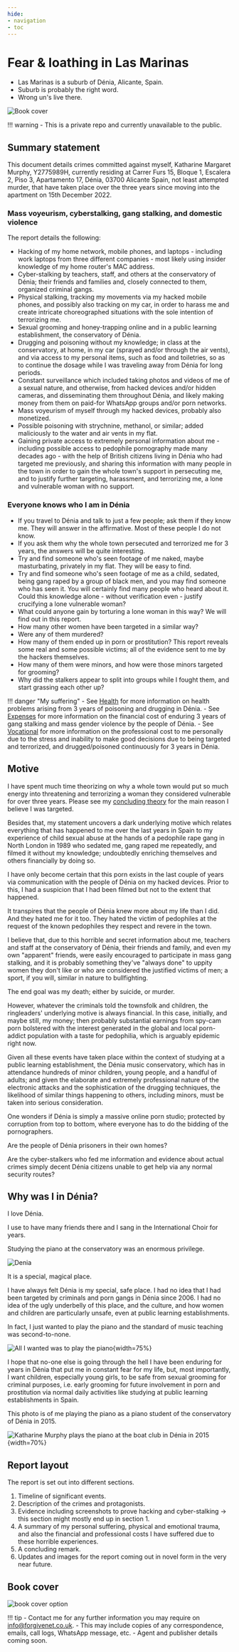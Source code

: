 ```yaml
---
hide:
- navigation
- toc
---
```


# Fear & loathing in Las Marinas

- Las Marinas is a suburb of Dénia, Alicante, Spain. 
- Suburb is probably the right word.
- Wrong un's live there.

![Book cover](content/images/the-novel/cover-2.webp)

!!! warning
    - This is a private repo and currently unavailable to the public.

## Summary statement

This document details crimes committed against myself, Katharine Margaret Murphy, Y2775989H, currently residing at Carrer Furs 15, Bloque 1, Escalera 2, Piso 3, Apartamento 17, Dénia, 03700 Alicante Spain, not least attempted murder, that have taken place over the three years since moving into the apartment on 15th December 2022.

### Mass voyeurism, cyberstalking, gang stalking, and domestic violence

The report details the following:

- Hacking of my home network, mobile phones, and laptops - including work laptops from three different companies - most likely using insider knowledge of my home router's MAC address.
- Cyber-stalking by teachers, staff, and others at the conservatory of Dénia; their friends and families and, closely connected to them, organized criminal gangs.
- Physical stalking, tracking my movements via my hacked mobile phones, and possibly also tracking on my car, in order to harass me and create intricate choreographed situations with the sole intention of terrorizing me.
- Sexual grooming and honey-trapping online and in a public learning establishment, the conservatory of Dénia.
- Drugging and poisoning without my knowledge; in class at the conservatory, at home, in my car (sprayed and/or through the air vents), and via access to my personal items, such as food and toiletries, so as to continue the dosage while I was traveling away from Dénia for long periods.
- Constant surveillance which included taking photos and videos of me of a sexual nature, and otherwise, from hacked devices and/or hidden cameras, and disseminating them throughout Dénia, and likely making money from them on paid-for WhatsApp groups and/or porn networks.
- Mass voyeurism of myself through my hacked devices, probably also monetized.
- Possible poisoning with strychnine, methanol, or similar; added maliciously to the water and air vents in my flat.
- Gaining private access to extremely personal information about me - including possible access to pedophile pornography made many decades ago - with the help of British citizens living in Dénia who had targeted me previously, and sharing this information with many people in the town in order to gain the whole town's support in persecuting me, and to justify further targeting, harassment, and terrorizing me, a lone and vulnerable woman with no support.

### Everyone knows who I am in Dénia

- If you travel to Dénia and talk to just a few people; ask them if they know me. They will answer in the affirmative. Most of these people I do not know.
- If you ask them why the whole town persecuted and terrorized me for 3 years, the answers will be quite interesting.
- Try and find someone who's seen footage of me naked, maybe masturbating, privately in my flat. They will be easy to find.
- Try and find someone who's seen footage of me as a child, sedated, being gang raped by a group of black men, and you may find someone who has seen it. You will certainly find many people who heard about it. Could this knowledge alone - without verification even - justify crucifying a lone vulnerable woman?
- What could anyone gain by torturing a lone woman in this way? We will find out in this report.
- How many other women have been targeted in a similar way?
- Were any of them murdered?
- How many of them ended up in porn or prostitution? This report reveals some real and some possible victims; all of the evidence sent to me by the hackers themselves.
- How many of them were minors, and how were those minors targeted for grooming?
- Why did the stalkers appear to split into groups while I fought them, and start grassing each other up?

!!! danger "My suffering"
    - See [Health](personal/health.md) for more information on health problems arising from 3 years of poisoning and drugging in Dénia.
    - See [Expenses](personal/expenses.md) for more information on the financial cost of enduring 3 years of gang stalking and mass gender violence by the people of Dénia.
    - See [Vocational](personal/vocational.md) for more information on the professional cost to me personally due to the stress and inability to make good decisions due to being targeted and terrorized, and drugged/poisoned continuously for 3 years in Dénia.

## Motive

I have spent much time theorizing on why a whole town would put so much energy into threatening and terrorizing a woman they considered vulnerable for over three years. Please see my [concluding theory](conclusion/theories.md) for the main reason I believe I was targeted.

Besides that, my statement uncovers a dark underlying motive which relates everything that has happened to me over the last years in Spain to my experience of child sexual abuse at the hands of a pedophile rape gang in North London in 1989 who sedated me, gang raped me repeatedly, and filmed it without my knowledge; undoubtedly enriching themselves and others financially by doing so.

I have only become certain that this porn exists in the last couple of years via communication with the people of Dénia on my hacked devices. Prior to this, I had a suspicion that I had been filmed but not to the extent that happened.

It transpires that the people of Dénia knew more about my life than I did. And they hated me for it too. They hated the victim of pedophiles at the request of the known pedophiles they respect and revere in the town.

I believe that, due to this horrible and secret information about me, teachers and staff at the conservatory of Dénia, their friends and family, and even my own "apparent" friends, were easily encouraged to participate in mass gang stalking, and it is probably something they've "always done" to uppity women they don't like or who are considered the justified victims of men; a sport, if you will, similar in nature to bullfighting. 

The end goal was my death; either by suicide, or murder.

However, whatever the criminals told the townsfolk and children, the ringleaders' underlying motive is always financial. In this case, initially, and maybe still, my money; then probably substantial earnings from spy-cam porn bolstered with the interest generated in the global and local porn-addict population with a taste for pedophilia, which is arguably epidemic right now. 

Given all these events have taken place within the context of studying at a public learning establishment, the Dénia music conservatory, which has in attendance hundreds of minor children, young people, and a handful of adults; and given the elaborate and extremely professional nature of the electronic attacks and the sophistication of the drugging techniques, the likelihood of similar things happening to others, including minors, must be taken into serious consideration.

One wonders if Dénia is simply a massive online porn studio; protected by corruption from top to bottom, where everyone has to do the bidding of the pornographers.

Are the people of Dénia prisoners in their own homes? 

Are the cyber-stalkers who fed me information and evidence about actual crimes simply decent Dénia citizens unable to get help via any normal security routes?

## Why was I in Dénia?

I love Dénia. 

I use to have many friends there and I sang in the International Choir for years. 

Studying the piano at the conservatory was an enormous privilege. 

![Denia](content/images/denia.avif)

It is a special, magical place. 

I have always felt Dénia is my special, safe place. I had no idea that I had been targeted by criminals and porn gangs in Dénia since 2006. I had no idea of the ugly underbelly of this place, and the culture, and how women and children are particularly unsafe, even at public learning establishments.

In fact, I just wanted to play the piano and the standard of music teaching was second-to-none. 

![All I wanted was to play the piano](content/tweets/all-i-wanted.png){width=75%}

I hope that no-one else is going through the hell I have been enduring for years in Dénia that put me in constant fear for my life, but, most importantly, I want children, especially young girls, to be safe from sexual grooming for criminal purposes, i.e. early grooming for future involvement in porn and prostitution via normal daily activities like studying at public learning establishments in Spain.

This photo is of me playing the piano as a piano student of the conservatory of Dénia in 2015.

![Katharine Murphy plays the piano at the boat club in Dénia in 2015](content/images/katharine-pianist.jpg){width=70%}

## Report layout

The report is set out into different sections.

1. Timeline of significant events.
2. Description of the crimes and protagonists.
3. Evidence including screenshots to prove hacking and cyber-stalking -> this section might mostly end up in section 1.
4. A summary of my personal suffering, physical and emotional trauma, and also the financial and professional costs I have suffered due to these horrible experiences.
5. A concluding remark.
6. Updates and images for the report coming out in novel form in the very near future.

## Book cover

![book cover option](content/images/the-novel/cover-3.webp)

!!! tip
    - Contact me for any further information you may require on info@forgivenet.co.uk.
    - This may include copies of any correspondence, emails, call logs, WhatsApp message, etc.
    - Agent and publisher details coming soon.
